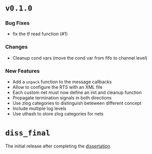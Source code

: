 # `v0.1.0`

### Bug Fixes
 - fix the tf read function (#1)

### Changes
 - Cleanup cond vars (move the cond var from fifo to channel level)

### New Features
 - Add a `unpack` function to the message callbacks
 - Allow to configure the RTS with an XML file
 - Each custom net must now define an init and cleanup function
 - Propagate termination signals in both directions
 - Use zlog categories to distinguish beteween different concept
 - Include multiple log levels
 - Use uthash to store zlog categories for nets

# `diss_final`

The initial release after completing the [dissertation](https://uhra.herts.ac.uk/handle/2299/21094).
